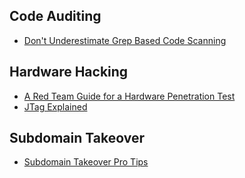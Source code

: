 ## Code Auditing
- [Don't Underestimate Grep Based Code Scanning](https://littlemaninmyhead.wordpress.com/2019/08/04/dont-underestimate-grep-based-code-scanning/)

## Hardware Hacking
- [A Red Team Guide for a Hardware Penetration Test](https://medium.com/@adam.toscher/a-red-team-guide-for-a-hardware-penetration-test-part-1-2d14692da9a1)
- [JTag Explained](https://blog.senr.io/blog/jtag-explained)

## Subdomain Takeover
- [Subdomain Takeover Pro Tips](https://securitytrails.com/blog/subdomain-takeover-tips)

